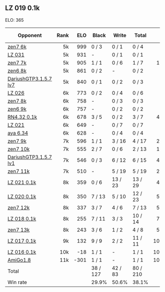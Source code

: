 ## LZ 019 0.1k ##

ELO: 365

Opponent | Rank | ELO | Black | Write | Total | Win rate
---------|-----:|----:|-------|-------|-------|-------:
[zen7 6k](zen7%206k.md) | 5k | 999 | 0 / 3 | 0 / 1 | 0 / 4 | 0.0%
[LZ 031](LZ%20031.md) | 5k | 931 | - | 0 / 1 | 0 / 1 | 0.0%
[zen7 7k](zen7%207k.md) | 5k | 905 | 1 / 1 | 0 / 6 | 1 / 7 | 14.3%
[zen6 8k](zen6%208k.md) | 5k | 861 | 0 / 2 | - | 0 / 2 | 0.0%
[DariushGTP3.1.5.7 lv7](DariushGTP3.1.5.7%20lv7.md) | 5k | 840 | 0 / 1 | 0 / 2 | 0 / 3 | 0.0%
[LZ 026](LZ%20026.md) | 6k | 773 | 0 / 2 | 0 / 4 | 0 / 6 | 0.0%
[zen7 8k](zen7%208k.md) | 6k | 758 | - | 0 / 3 | 0 / 3 | 0.0%
[zen6 9k](zen6%209k.md) | 6k | 757 | - | 0 / 2 | 0 / 2 | 0.0%
[RN4.32 0.1k](RN4.32%200.1k.md) | 6k | 678 | 3 / 5 | 0 / 2 | 3 / 7 | 42.9%
[LZ 021](LZ%20021.md) | 6k | 649 | - | 0 / 7 | 0 / 7 | 0.0%
[aya 6.34](aya%206.34.md) | 6k | 628 | - | 0 / 4 | 0 / 4 | 0.0%
[zen7 9k](zen7%209k.md) | 7k | 596 | 1 / 1 | 3 / 16 | 4 / 17 | 23.5%
[zen7 10k](zen7%2010k.md) | 7k | 555 | 2 / 7 | 0 / 6 | 2 / 13 | 15.4%
[DariushGTP3.1.5.7 lv1](DariushGTP3.1.5.7%20lv1.md) | 7k | 546 | 0 / 3 | 6 / 12 | 6 / 15 | 40.0%
[zen7 11k](zen7%2011k.md) | 7k | 510 | - | 5 / 19 | 5 / 19 | 26.3%
[LZ 021 0.1k](LZ%20021%200.1k.md) | 8k | 359 | 0 / 6 | 13 / 23 | 13 / 29 | 44.8%
[LZ 020 0.1k](LZ%20020%200.1k.md) | 8k | 350 | 7 / 13 | 5 / 10 | 12 / 23 | 52.2%
[zen7 12k](zen7%2012k.md) | 8k | 337 | 3 / 7 | 4 / 6 | 7 / 13 | 53.8%
[LZ 018 0.1k](LZ%20018%200.1k.md) | 8k | 255 | 7 / 11 | 3 / 3 | 10 / 14 | 71.4%
[zen7 13k](zen7%2013k.md) | 8k | 243 | 3 / 6 | 1 / 2 | 4 / 8 | 50.0%
[LZ 017 0.1k](LZ%20017%200.1k.md) | 9k | 132 | 9 / 9 | 2 / 2 | 11 / 11 | 100.0%
[LZ 016 0.1k](LZ%20016%200.1k.md) | 10k | -18 | 1 / 1 | - | 1 / 1 | 100.0%
[AmiGo1.8](AmiGo1.8.md) | 11k | -301 | 1 / 1 | - | 1 / 1 | 100.0%
Total | | | 38 / 127 | 42 / 83 | 80 / 210 | 
Win rate| | | 29.9% | 50.6% | 38.1% | 
